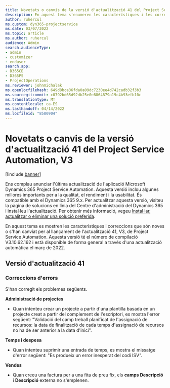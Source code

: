 ```yaml
---
title: Novetats o canvis de la versió d'actualització 41 del Project Service Automation, V3
description: En aquest tema s'enumeren les característiques i les correccions disponibles a la Versió 41 d'actualització Microsoft Dynamics 365 Project Service Automation, V3.
author: ruhercul
ms.custom: dyn365-projectservice
ms.date: 03/07/2022
ms.topic: article
ms.author: ruhercul
audience: Admin
search.audienceType:
- admin
- customizer
- enduser
search.app:
- D365CE
- D365PS
- ProjectOperations
ms.reviewer: johnmichalak
ms.openlocfilehash: 649d8bca36fda0a09dc7230ee4d742cadb32f3b3
ms.sourcegitcommit: c0792bd65d92db25e0e8864879a19c4b93efb10c
ms.translationtype: MT
ms.contentlocale: ca-ES
ms.lasthandoff: 04/14/2022
ms.locfileid: "8580904"
---
```

# <a name="whats-new-or-changed-in-project-service-automation-update-release-41-v3"></a>Novetats o canvis de la versió d'actualització 41 del Project Service Automation, V3

[!include [banner](../includes/psa-now-project-operations.md)]

Ens complau anunciar l'última actualització de l'aplicació Microsoft Dynamics 365 Project Service Automation. Aquesta versió inclou algunes millores importants per a la qualitat, el rendiment i la usabilitat. És compatible amb el Dynamics 365 9.x. Per actualitzar aquesta versió, visiteu la pàgina de solucions en línia del Centre d'administració del Dynamics 365 i instal·leu l'actualització. Per obtenir més informació, vegeu [Instal·lar, actualitzar o eliminar una solució preferida](/power-platform/admin/install-remove-preferred-solution).

En aquest tema es mostren les característiques i correccions que són noves o s'han canviat per al llançament de l'actualització 41, V3, de Project Service Automation. Aquesta versió té el número de compilació V3.10.62.162 i està disponible de forma general a través d'una actualització automàtica el març de 2022.

## <a name="update-release-41"></a>Versió d'actualització 41

### <a name="bug-fixes"></a>Correccions d'errors

S'han corregit els problemes següents.

**Administració de projectes**
- Quan intenteu crear un projecte a partir d'una plantilla basada en un projecte creat a partir del complement de l'escriptori, es mostra l'error següent: "Validació del camp treball planificat de l'assignació de recursos: la data de finalització de cada temps d'assignació de recursos no ha de ser anterior a la data d'inici".

**Temps i despesa**
- Quan intenteu suprimir una entrada de temps, es mostra el missatge d'error següent: "Es produeix un error inesperat del codi ISV".

**Vendes**
- Quan creeu una factura per a una fita de preu fix, els **camps Descripció** i **Descripció** externa no s'emplenen. 
